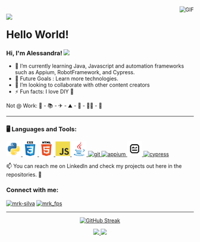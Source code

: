 
<img align="right" height="120px" alt="GIF" style="margin-top:-20px" src="https://camo.githubusercontent.com/5ff9182d12e799168a3bb67b88df7388ae08ede3/68747470733a2f2f6d69726f2e6d656469756d2e636f6d2f6d61782f3837352f312a7164415731546a434e353768316c6275757a766368672e676966" />
<img align="left" src="https://i.pinimg.com/originals/24/0b/bb/240bbb55447c1deafc0e9fc6cf1a2c8c.gif" width="50px">
<h1>Hello World! </h1> 

### Hi, I'm Alessandra! <img src="https://media.giphy.com/media/hvRJCLFzcasrR4ia7z/giphy.gif" width="25px"> 



- 🌱 I’m currently learning Java, Javascript and automation frameworks such as Appium, RobotFramework, and Cypress.
- 🎯 Future Goals : Learn more technologies. 
- 🤝 I’m looking to collaborate with other content creators
- ⚡ Fun facts: I love DIY 🎨

Not @ Work: 💪 - 📚 - ✈ - ⛰ - 🌿 - 👩‍🍳 - 📸

******

### 🖥️ Languages and Tools:

<p align="left"> <a href="https://www.python.org" target="_blank" rel="noreferrer"> <img src="https://raw.githubusercontent.com/devicons/devicon/master/icons/python/python-original.svg" alt="python" width="40" height="40"/> </a> <a href="https://www.w3schools.com/css/" target="_blank" rel="noreferrer"> <img src="https://raw.githubusercontent.com/devicons/devicon/master/icons/css3/css3-original-wordmark.svg" alt="css3" width="40" height="40"/> </a> <a href="https://www.w3.org/html/" target="_blank" rel="noreferrer"> <img src="https://raw.githubusercontent.com/devicons/devicon/master/icons/html5/html5-original-wordmark.svg" alt="html5" width="40" height="40"/> </a> <a href="https://developer.mozilla.org/en-US/docs/Web/JavaScript" target="_blank" rel="noreferrer"> <img src="https://raw.githubusercontent.com/devicons/devicon/master/icons/javascript/javascript-original.svg" alt="javascript" width="40" height="40"/> </a> <a href="https://www.java.com" target="_blank" rel="noreferrer"> <img src="https://raw.githubusercontent.com/devicons/devicon/master/icons/java/java-original.svg" alt="java" width="40" height="40"/> </a> <a href="https://git-scm.com/" target="_blank" rel="noreferrer"> <img src="https://www.vectorlogo.zone/logos/git-scm/git-scm-icon.svg" alt="git" width="40" height="40"/> </a>  <a href="http://appium.io" target="_blank" rel="noreferrer"> <img src="https://raw.githubusercontent.com/openjs-foundation/artwork/ac43961d1157f973c54f210cf5e0c9c45e3d3f10/projects/appium/appium-logo-stacked-grayscale.svg" alt="appium" width="40" height="40"/> </a> <a href="https://robotframework.org" target="_blank" rel="noreferrer"> <img src="https://raw.githubusercontent.com/vscode-icons/vscode-icons/master/icons/file_type_robotframework.svg" alt="robot-framework" width="40" height="40"/> </a><a href="https://www.cypress.io" target="_blank" rel="noreferrer"> <img src="https://raw.githubusercontent.com/simple-icons/simple-icons/6e46ec1fc23b60c8fd0d2f2ff46db82e16dbd75f/icons/cypress.svg" alt="cypress" width="40" height="40"/> </a> </p>

📫 You can reach me on LinkedIn and check my projects out here in the repositories. 🤗


<h3 align="left">Connect with me:</h3>
<p align="left">
<a href="https://linkedin.com/in/alessandra-borges-b20b1b1a2/" target="blank"><img align="center" src="https://raw.githubusercontent.com/rahuldkjain/github-profile-readme-generator/master/src/images/icons/Social/linked-in-alt.svg" alt="mrk-silva" height="30" width="40" /></a>
<a href="https://instagram.com/alelauren" target="blank"><img align="center" src="https://raw.githubusercontent.com/rahuldkjain/github-profile-readme-generator/master/src/images/icons/Social/instagram.svg" alt="mrk_fps" height="30" width="40" /></a>
</p>

******

<div align="center">
  
  [![GitHub Streak](https://github-readme-streak-stats.herokuapp.com/?user=AleLauren&theme=tokyonight_duo)](https://github.com/DenverCoder1/github-readme-streak-stats)

  <a href="https://github.com/AleLauren">
  <img height="120px" display="flex" src="https://github-readme-stats-eight-theta.vercel.app/api?username=AleLauren&show_icons=true&theme=default&include_all_commits=true&count_private=true"/>
  <img height="120px" display="flex" src="https://github-readme-stats-eight-theta.vercel.app/api/top-langs/?username=AleLauren&layout=compact&langs_count=8&theme=buefy"/>

</div>

<!---
AleLauren/AleLauren is a ✨ special ✨ repository because its `README.md` (this file) appears on your GitHub profile.
You can click the Preview link to take a look at your changes.
--->
